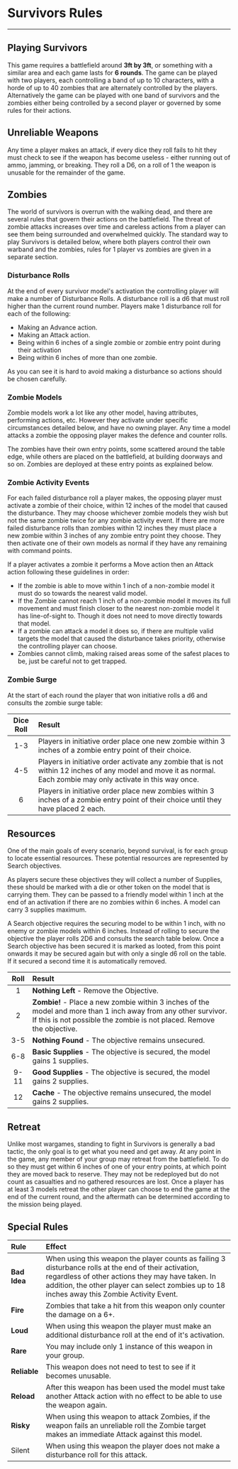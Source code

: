 # Survivors Rules

---

## Playing Survivors

This game requires a battlefield around **3ft by 3ft**, or something with a similar area and each game lasts for **6 rounds**. The game can be played with two players, each controlling a band of up to 10 characters, with a horde of up to 40 zombies that are alternately controlled by the players. Alternatively the game can be played with one band of survivors and the zombies either being controlled by a second player or governed by some rules for their actions.

## Unreliable Weapons

Any time a player makes an attack, if every dice they roll fails to hit they must check to see if the weapon has become useless - either running out of ammo, jamming, or breaking. They roll a D6, on a roll of 1 the weapon is unusable for the remainder of the game.

## Zombies

The world of survivors is overrun with the walking dead, and there are several rules that govern their actions on the battlefield. The threat of zombie attacks increases over time and careless actions from a player can see them being surrounded and overwhelmed quickly. The standard way to play Survivors is detailed below, where both players control their own warband and the zombies, rules for 1 player vs zombies are given in a separate section.

### Disturbance Rolls

At the end of every survivor model's activation the controlling player will make a number of Disturbance Rolls. A disturbance roll is a d6 that must roll higher than the current round number. Players make 1 disturbance roll for each of the following:

- Making an Advance action.
- Making an Attack action.
- Being within 6 inches of a single zombie or zombie entry point during their activation
- Being within 6 inches of more than one zombie.

As you can see it is hard to avoid making a disturbance so actions should be chosen carefully.

### Zombie Models

Zombie models work a lot like any other model, having attributes, performing actions, etc. However they activate under specific circumstances detailed below, and have no owning player. Any time a model attacks a zombie the opposing player makes the defence and counter rolls.

The zombies have their own entry points, some scattered around the table edge, while others are placed on the battlefield, at building doorways and so on. Zombies are deployed at these entry points as explained below.

### Zombie Activity Events

For each failed disturbance roll a player makes, the opposing player must activate a zombie of their choice, within 12 inches of the model that caused the disturbance. They may choose whichever zombie models they wish but not the same zombie twice for any zombie activity event. If there are more failed disturbance rolls than zombies within 12 inches they must place a new zombie within 3 inches of any zombie entry point they choose. They then activate one of their own models as normal if they have any remaining with command points.

If a player activates a zombie it performs a Move action then an Attack action following these guidelines in order:

- If the zombie is able to move within 1 inch of a non-zombie model it must do so towards the nearest valid model.
- If the Zombie cannot reach 1 inch of a non-zombie model it moves its full movement and must finish closer to the nearest non-zombie model it has line-of-sight to. Though it does not need to move directly towards that model.
- If a zombie can attack a model it does so, if there are multiple valid targets the model that caused the disturbance takes priority, otherwise the controlling player can choose.
- Zombies cannot climb, making raised areas some of the safest places to be, just be careful not to get trapped.

### Zombie Surge

At the start of each round the player that won initiative rolls a d6 and consults the zombie surge table:

| Dice Roll | Result |
| :-------: | :----- |
| 1-3 | Players in initiative order place one new zombie within 3 inches of a zombie entry point of their choice. |
| 4-5 | Players in initiative order activate any zombie that is not within 12 inches of any model and move it as normal. Each zombie may only activate in this way once. |
| 6   | Players in initiative order place new zombies within 3 inches of a zombie entry point of their choice until they have placed 2 each. |

## Resources

One of the main goals of every scenario, beyond survival, is for each group to locate essential resources. These potential resources are represented by Search objectives.

As players secure these objectives they will collect a number of Supplies, these should be marked with a die or other token on the model that is carrying them. They can be passed to a friendly model within 1 inch at the end of an activation if there are no zombies within 6 inches. A model can carry 3 supplies maximum.

A Search objective requires the securing model to be within 1 inch, with no enemy or zombie models within 6 inches. Instead of rolling to secure the objective the player rolls 2D6 and consults the search table below. Once a Search objective has been secured it is marked as looted, from this point onwards it may be secured again but with only a single d6 roll on the table. If it secured a second time it is automatically removed.

| Roll | Result |
| :----: | :----- |
| 1 | **Nothing Left** - Remove the Objective. |
| 2 | **Zombie!** - Place a new zombie within 3 inches of the model and more than 1 inch away from any other survivor. If this is not possible the zombie is not placed. Remove the objective. |
| 3-5 | **Nothing Found** - The objective remains unsecured. |
| 6-8 | **Basic Supplies** - The objective is secured, the model gains 1 supplies. |
| 9-11 | **Good Supplies** - The objective is secured, the model gains 2 supplies. |
| 12 | **Cache** - The objective remains unsecured, the model gains 2 supplies. |

## Retreat

Unlike most wargames, standing to fight in Survivors is generally a bad tactic, the only goal is to get what you need and get away. At any point in the game, any member of your group may retreat from the battlefield. To do so they must get within 6 inches of one of your entry points, at which point they are moved back to reserve. They may not be redeployed but do not count as casualties and no gathered resources are lost. Once a player has at least 3 models retreat the other player can choose to end the game at the end of the current round, and the aftermath can be determined according to the mission being played.

## Special Rules

| Rule | Effect |
| :--- | :----- |
| **Bad Idea** | When using this weapon the player counts as failing 3 disturbance rolls at the end of their activation, regardless of other actions they may have taken. In addition, the other player can select zombies up to 18 inches away this Zombie Activity Event. |
| **Fire** | Zombies that take a hit from this weapon only counter the damage on a 6+. |
| **Loud** | When using this weapon the player must make an additional disturbance roll at the end of it's activation. |
| **Rare** | You may include only 1 instance of this weapon in your group. |
| **Reliable** | This weapon does not need to test to see if it becomes unusable. |
| **Reload** | After this weapon has been used the model must take another Attack action with no effect to be able to use the weapon again. |
| **Risky** | When using this weapon to attack Zombies, if the weapon fails an unreliable roll the Zombie target makes an immediate Attack against this model. |
| Silent | When using this weapon the player does not make a disturbance roll for this attack. |